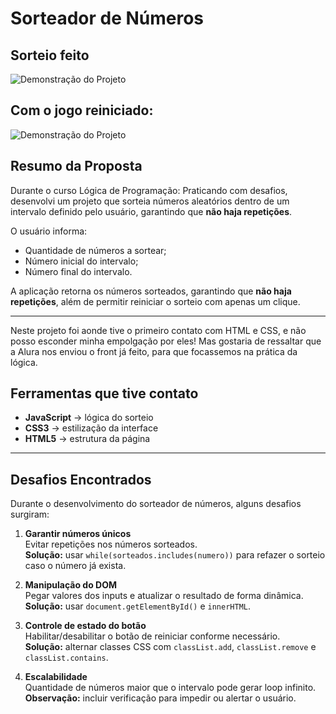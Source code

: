 # Sorteador de Números

## Sorteio feito
![Demonstração do Projeto](https://media.discordapp.net/attachments/1395861135739060334/1407583756998414346/image.png?ex=68a6a207&is=68a55087&hm=48a940b84ea9ae46c33ed6e2295123d6398cc6302d663f2ebde3657eaabb9659&=&format=webp&quality=lossless&width=1742&height=856)

## Com o jogo reiniciado:
![Demonstração do Projeto](https://media.discordapp.net/attachments/1395861135739060334/1407583879610630275/image.png?ex=68c251a4&is=68c10024&hm=6b71156f23bece854523b8798c1ad8dd5d4fb9ff3f5fdfa8c0b5b029b4187d89&=&format=webp&quality=lossless)

## Resumo da Proposta
Durante o curso Lógica de Programação: Praticando com desafios, desenvolvi um projeto que sorteia números aleatórios dentro de um intervalo definido pelo usuário, garantindo que **não haja repetições**.

O usuário informa:
- Quantidade de números a sortear;
- Número inicial do intervalo;
- Número final do intervalo.  

A aplicação retorna os números sorteados, garantindo que **não haja repetições**, além de permitir reiniciar o sorteio com apenas um clique.

---

Neste projeto foi aonde tive o primeiro contato com HTML e CSS, e não posso esconder minha empolgação por eles! Mas gostaria de ressaltar que a Alura nos enviou o front já feito, para que focassemos na prática da lógica.

##  Ferramentas que tive contato
- **JavaScript** → lógica do sorteio
- **CSS3** → estilização da interface  
- **HTML5** → estrutura da página 

---

## Desafios Encontrados

Durante o desenvolvimento do sorteador de números, alguns desafios surgiram:

1. **Garantir números únicos**  
   Evitar repetições nos números sorteados.  
   **Solução:** usar `while(sorteados.includes(numero))` para refazer o sorteio caso o número já exista.

2. **Manipulação do DOM**  
   Pegar valores dos inputs e atualizar o resultado de forma dinâmica.  
   **Solução:** usar `document.getElementById()` e `innerHTML`.

3. **Controle de estado do botão**  
   Habilitar/desabilitar o botão de reiniciar conforme necessário.  
   **Solução:** alternar classes CSS com `classList.add`, `classList.remove` e `classList.contains`.

4. **Escalabilidade**  
   Quantidade de números maior que o intervalo pode gerar loop infinito.  
   **Observação:** incluir verificação para impedir ou alertar o usuário.
